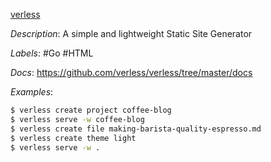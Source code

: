 [verless](https://github.com/verless/verless)

*Description*: A simple and lightweight Static Site Generator

*Labels*: #Go #HTML

*Docs*: https://github.com/verless/verless/tree/master/docs

*Examples*:

```bash
$ verless create project coffee-blog
$ verless serve -w coffee-blog
$ verless create file making-barista-quality-espresso.md
$ verless create theme light
$ verless serve -w .
```
